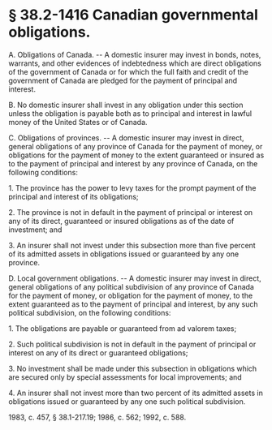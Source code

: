 # § 38.2-1416 Canadian governmental obligations.

<p>A. Obligations of Canada. -- A domestic insurer may invest in bonds, notes, warrants, and other evidences of indebtedness which are direct obligations of the government of Canada or for which the full faith and credit of the government of Canada are pledged for the payment of principal and interest.</p><p>B. No domestic insurer shall invest in any obligation under this section unless the obligation is payable both as to principal and interest in lawful money of the United States or of Canada.</p><p>C. Obligations of provinces. -- A domestic insurer may invest in direct, general obligations of any province of Canada for the payment of money, or obligations for the payment of money to the extent guaranteed or insured as to the payment of principal and interest by any province of Canada, on the following conditions:</p><p>1. The province has the power to levy taxes for the prompt payment of the principal and interest of its obligations;</p><p>2. The province is not in default in the payment of principal or interest on any of its direct, guaranteed or insured obligations as of the date of investment; and</p><p>3. An insurer shall not invest under this subsection more than five percent of its admitted assets in obligations issued or guaranteed by any one province.</p><p>D. Local government obligations. -- A domestic insurer may invest in direct, general obligations of any political subdivision of any province of Canada for the payment of money, or obligation for the payment of money, to the extent guaranteed as to the payment of principal and interest, by any such political subdivision, on the following conditions:</p><p>1. The obligations are payable or guaranteed from ad valorem taxes;</p><p>2. Such political subdivision is not in default in the payment of principal or interest on any of its direct or guaranteed obligations;</p><p>3. No investment shall be made under this subsection in obligations which are secured only by special assessments for local improvements; and</p><p>4. An insurer shall not invest more than two percent of its admitted assets in obligations issued or guaranteed by any one such political subdivision.</p><p>1983, c. 457, § 38.1-217.19; 1986, c. 562; 1992, c. 588.</p>